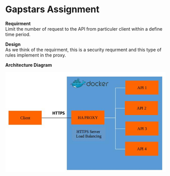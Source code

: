 # Gapstars Assignment

<b>Requirment</b></br>
Limit the number of request to the API from particuler client within a define time period.

<b>Design</b></br>
As we think of the requirment, this is a security requrment and this type of rules implement in the proxy.

<b>Architecture Diagram</b></br>

![Architech Diagram](/images/archi-diagram.jpg)


